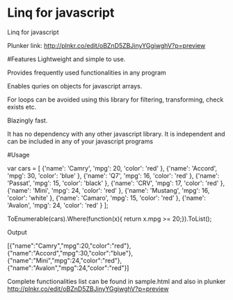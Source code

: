 # Linq for javascript
Linq for javascript

Plunker link: http://plnkr.co/edit/oBZnD5ZBJinyYGgiwghV?p=preview

#Features
Lightweight and simple to use. 

Provides frequently used functionalities in any program

Enables quries on objects for javascript arrays. 

For loops can be avoided using this library for filtering, transforming, check exists etc.

Blazingly fast.

It has no dependency with any other javascript library. It is independent and can be included in any of your javascript programs

#Usage

 var cars = [
        {'name': 'Camry', 'mpg': 20, 'color': 'red'  },
        {'name': 'Accord', 'mpg': 30, 'color': 'blue'  },
        {'name': 'Q7', 'mpg': 16, 'color': 'red'  },
        {'name': 'Passat', 'mpg': 15, 'color': 'black'  },
        {'name': 'CRV', 'mpg': 17, 'color': 'red'  },
        {'name': 'Mini', 'mpg': 24, 'color': 'red'  },
        {'name': 'Mustang', 'mpg': 16, 'color': 'white'  },
        {'name': 'Camaro', 'mpg': 15, 'color': 'red'  },
        {'name': 'Avalon', 'mpg': 24, 'color': 'red'  }
      ];

ToEnumerable(cars).Where(function(x){
    return x.mpg >= 20;}).ToList();

Output

[{"name":"Camry","mpg":20,"color":"red"},{"name":"Accord","mpg":30,"color":"blue"},{"name":"Mini","mpg":24,"color":"red"},{"name":"Avalon","mpg":24,"color":"red"}]

Complete functionalities list can be found in sample.html and also in plunker http://plnkr.co/edit/oBZnD5ZBJinyYGgiwghV?p=preview

